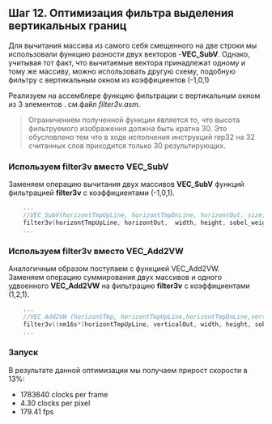 ## Шаг 12. Оптимизация фильтра выделения вертикальных границ 

Для вычитания массива из самого себя смещенного на две строки мы использовали функцию разности двух векторов -**VEC_SubV**. 
Однако, учитывая тот факт, что вычитаемые вектора принадлежат одному и тому же массиву, можно использовать другую схему, подобную 
фильтру с вертикальным окном из коэффициентов (-1,0,1)

Реализуем на ассемблере функцию фильтрации с вертикальным окном из 3 элементов . см.файл *filter3v.asm*.
>Ограничением полученной функции является то, что высота фильтруемого изображения должна быть кратна 30.
>Это обусловлено тем что в ходе исполнения инструкций rep32 на 32 считанных слов приходится только 30 результирующих. 

###  Используем filter3v вместо VEC_SubV
Заменяем операцию вычитания двух массивов **VEC_SubV** функций фильтрацией **filter3v** с коэффициентами (-1,0,1). 
```cpp
	...
	//VEC_SubV(horizontTmpUpLine, horizontTmpDnLine, horizontOut, size);
	filter3v(horizontTmpUpLine, horizontOut,  width, height, sobel_weights101v);
	...
```


###  Используем filter3v вместо VEC_Add2VW
Аналогичным образом поступаем с функцией VEC_Add2VW.  
Заменяем операцию суммирования двух массивов и одного удвоенного **VEC_Add2VW** на фильтрацию **filter3v** с коэффициентами (1,2,1). 
```cpp
	...
	//VEC_Add2VW (horizontTmp, horizontTmpUpLine,horizontTmpDnLine,verticalOut, size);
	filter3v((nm16s*)horizontTmpUpLine, verticalOut, width, height, sobel_weights121v);
	...
```

### Запуск
В результате данной оптимизации мы получаем прирост скорости в 13%: 
- 1783640 clocks per frame
- 4.30 clocks per pixel
- 179.41 fps








